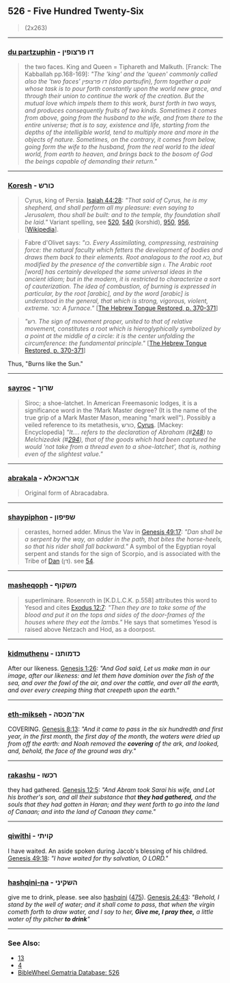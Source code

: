 ## 526 - Five Hundred Twenty-Six
> (2x263)

---

### [du partzuphin](/keys/DV.PRTzVPIN) - דו פרצופין
> the two faces. King and Queen = Tiphareth and Malkuth. [Franck: The Kabballah pp.168-169]: *"The 'king' and the 'queen' commonly called also the 'two faces' דו פרצופין (doo partsufin), form together a pair whose task is to pour forth constantly upon the world new grace, and through their union to continue the work of the creation. But the mutual love which impels them to this work, burst forth in two ways, and produces consequently fruits of two kinds. Sometimes it comes from above, going from the husband to the wife, and from there to the entire universe; that is to say, existence and life, starting from the depths of the intelligible world, tend to multiply more and more in the objects of nature. Sometimes, on the contrary, it comes from below, going form the wife to the husband, from the real world to the ideal world, from earth to heaven, and brings back to the bosom of God the beings capable of demanding their return."*

---

### [Koresh](/keys/KVRSh) - כורש
> Cyrus, king of Persia. [Isaiah 44:28](http://biblehub.com/isaiah/44-28.htm): *"That said of Cyrus, he is my shepherd, and shall perform all my pleasure: even saying to Jerusalem, thou shall be built: and to the temple, thy foundation shall be laid."* Variant spelling, see [520](520), [540](540) (korshid), [950](950), [956](956), [[Wikipedia](https://en.wikipedia.org/wiki/Cyrus_the_Great)].

> Fabre d'Olivet says: *"כו. Every Assimilating, compressing, restraining force: the natural faculty which fetters the development of bodies and draws them back to their elements. Root analagous to the root כא, but modified by the presence of the convertible sign ו. The Arabic root [word] has certainly developed the same universal ideas in the ancient idiom; but in the modern, it is restricted to characterize a sort of cauterization. The idea of combustion, of burning is expressed in particular, by the root [arabic], and by the word [arabic] is understood in the general, that which is strong, vigorous, violent, extreme. כור: A furnace."* [[The Hebrew Tongue Restored, p. 370-371](https://archive.org/stream/hebraictongueres00fabriala#page/370)]

> *"רש. The sign of movement proper, united to that of relative movement, constitutes a root which is hieroglyphically symbolized by a point at the middle of a circle: it is the center unfolding the circumference: the fundamental principle."* [[The Hebrew Tongue Restored, p. 370-371](https://archive.org/stream/hebraictongueres00fabriala#page/454)]

Thus, "Burns like the Sun."

---

### [sayroc](/keys/ShRVK) - שרוך
> Siroc; a shoe-latchet. In American Freemasonic lodges, it is a significance word in the ?Mark Master degree? (It is the name of the true grip of a Mark Master Mason, meaning "mark well"). Possibly a veiled reference to its metathesis, כורש, [Cyrus](/keys/KVRSh). [Mackey: Encyclopedia] *"It.... refers to the declaration of Abraham (#[248](248)) to Melchizedek (#[294](294)), that of the goods which had been captured he would 'not take from a thread even to a shoe-latchet', that is, nothing even of the slightest value."*

---

### [abrakala](/keys/ABRAKALA) - אבראכאלא
> Original form of Abracadabra.

---

### [shaypiphon](/keys/ShPIPVN) - שפיפון
> cerastes, horned adder. Minus the Vav in [Genesis 49:17](http://biblehub.com/genesis/49-17.htm): *"Dan shall be a serpent by the way, an adder in the path, that bites the horse-heels, so that his rider shall fall backward."* A symbol of the Egyptian royal serpent and stands for the sign of Scorpio, and is associated with the Tribe of [Dan](/keys/DN) (דן). see [54](54).

---

### [masheqoph](/keys/MShQVP) - משקוף
> superliminare. Rosenroth in [K.D.L.C.K. p.558] attributes this word to Yesod and cites [Exodus 12:7](http://biblehub.com/exodus/12-7.htm): *"Then they are to take some of the blood and put it on the tops and sides of the door-frames of the houses where they eat the lambs."* He says that sometimes Yesod is raised above Netzach and Hod, as a doorpost.

---

### [kidmuthenu](/keys/KDMVThNV) - כדמותנו
After our likeness. [Genesis 1:26](https://biblehub.com/genesis/1-26.htm): *"And God said, Let us make man in our image, after our likeness: and let them have dominion over the fish of the sea, and over the fowl of the air, and over the cattle, and over all the earth, and over every creeping thing that creepeth upon the earth."*

---

### [eth-mikseh](ATh-MKSH) - את־מכסה
COVERING. [Genesis 8:13](https://biblehub.com/genesis/8-13.htm): *"And it came to pass in the six hundredth and first year, in the first month, the first day of the month, the waters were dried up from off the earth: and Noah removed the **covering** of the ark, and looked, and, behold, the face of the ground was dry."*

---

### [rakashu](/keys/RKShV) - רכשו
they had gathered. [Genesis 12:5](https://biblehub.com/genesis/12-5.htm): *"And Abram took Sarai his wife, and Lot his brother's son, and all their substance that **they had gathered,** and the souls that they had gotten in Haran; and they went forth to go into the land of Canaan; and into the land of Canaan they came."*

---

### [qiwithi](/keys/QVIThI) - קויתי
I have waited. An aside spoken during Jacob's blessing of his childred. [Genesis 49:18](https://biblehub.com/genesis/49-18.htm): *"I have waited for thy salvation, O LORD."*

---

### [hashqini-na](/keys/HShQINI-NA) - השקיני
give me to drink, please. see also [hashqini](/keys/HShQINI) ([475](475)). [Genesis 24:43](https://biblehub.com/genesis/24-43.htm): *"Behold, I stand by the well of water; and it shall come to pass, that when the virgin cometh forth to draw water, and I say to her, **Give me, I pray thee,** a little water of thy pitcher **to drink**"*

---

### See Also:

- [13](13)
- [4](4)
- [BibleWheel Gematria Database: 526](https://www.biblewheel.com//GR/GR_Database.php?SearchBy_Gematria=526)
